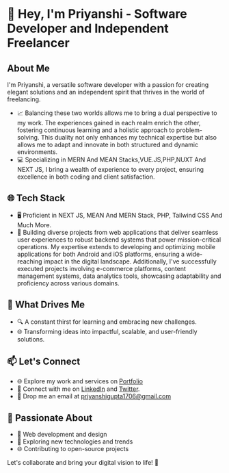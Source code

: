 # 👋 Hey, I'm Priyanshi  - Software Developer and Independent Freelancer

## About Me

I'm Priyanshi, a versatile software developer with a passion for creating elegant solutions and an independent spirit that thrives in the world of freelancing.


- 📈 Balancing these two worlds allows me to bring a dual perspective to my work. The experiences gained in each realm enrich the other, fostering continuous learning and a holistic approach to problem-solving. This duality not only enhances my technical expertise but also allows me to adapt and innovate in both structured and dynamic environments.
- 💻 Specializing in MERN And MEAN Stacks,VUE.JS,PHP,NUXT And NEXT JS, I bring a wealth of experience to every project, ensuring excellence in both coding and client satisfaction.

## 🌐 Tech Stack

- 🖥️ Proficient in NEXT JS, MEAN And MERN Stack, PHP, Tailwind CSS And Much More.
- 🌟 Building diverse projects from web applications that deliver seamless user experiences to robust backend systems that power mission-critical operations. My expertise extends to developing and optimizing mobile applications for both Android and iOS platforms, ensuring a wide-reaching impact in the digital landscape. Additionally, I've successfully executed projects involving e-commerce platforms, content management systems, data analytics tools, showcasing adaptability and proficiency across various domains.



## 🌱 What Drives Me

- 🔍 A constant thirst for learning and embracing new challenges.
- 🌐 Transforming ideas into impactful, scalable, and user-friendly solutions.

## 📫 Let's Connect

- 🌐 Explore my work and services on [Portfolio](https://priyanshayy-portfolio.netlify.app/)
- 📱 Connect with me on [LinkedIn](https://www.linkedin.com/in/priyaanshayy) and [Twitter](https://twitter.com/priyaanshay).
- 📧 Drop me an email at priyanshigupta1706@gmail.com

## 🚀 Passionate About

- 🚀 Web development and design
- 🤖 Exploring new technologies and trends
- 🌐 Contributing to open-source projects

Let's collaborate and bring your digital vision to life! 🚀
